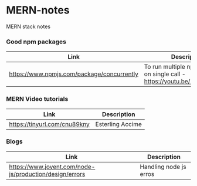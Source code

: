 # MERN-notes
MERN stack notes

### Good npm packages
| Link | Description |
| ------ | ------ |
|  https://www.npmjs.com/package/concurrently | To run multiple npm commands on single call - https://youtu.be/1REonFsWBbY  |


### MERN Video tutorials
| Link | Description |
| ------ | ------ |
|  https://tinyurl.com/cnu89kny | Esterling Accime  |


### Blogs
| Link | Description |
| ------ | ------ |
|  https://www.joyent.com/node-js/production/design/errors | Handling node js erros  |


